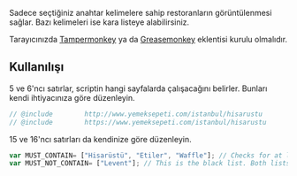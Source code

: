 Sadece seçtiğiniz anahtar kelimelere sahip restoranların görüntülenmesi sağlar. Bazı kelimeleri ise kara listeye alabilirsiniz.

Tarayıcınızda [Tampermonkey](https://tampermonkey.net/) ya da [Greasemonkey](https://addons.mozilla.org/en-US/firefox/addon/greasemonkey/) eklentisi kurulu olmalıdır.

## Kullanılışı

5 ve 6'ncı satırlar, scriptin hangi sayfalarda çalışacağını belirler. Bunları kendi ihtiyacınıza göre düzenleyin.
```js
// @include        http://www.yemeksepeti.com/istanbul/hisarustu
// @include        https://www.yemeksepeti.com/istanbul/hisarustu
```

15 ve 16'ncı satırları da kendinize göre düzenleyin.
```js
var MUST_CONTAIN= ["Hisarüstü", "Etiler", "Waffle"]; // Checks for at least one of them.
var MUST_NOT_CONTAIN= ["Levent"]; // This is the black list. Both lists are case sensitive.
```